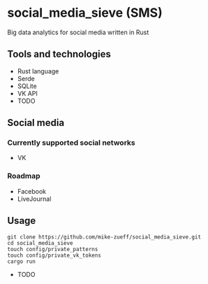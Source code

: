 # social_media_sieve (SMS)
Big data analytics for social media written in Rust

## Tools and technologies
- Rust language
- Serde
- SQLite
- VK API
- TODO

## Social media

### Currently supported social networks
- VK

### Roadmap
- Facebook
- LiveJournal

## Usage
```
git clone https://github.com/mike-zueff/social_media_sieve.git
cd social_media_sieve
touch config/private_patterns
touch config/private_vk_tokens
cargo run
```
- TODO
